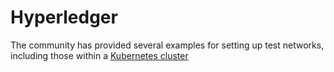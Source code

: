 # Hyperledger
The community has provided several examples for setting up test networks, including those within a [Kubernetes cluster](https://github.com/hyperledger/fabric-samples/tree/main/test-network-k8s/)
